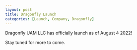 ```yaml
---
layout: post
title: Dragonfly Launch
categories: [Launch, Company, Dragonfly]
---
```


Dragonfly UAM LLC has officially launch as of August 4 2022!

Stay tuned for more to come.
